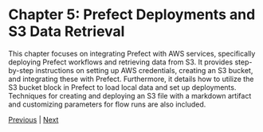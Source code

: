 # Chapter 5: Prefect Deployments and S3 Data Retrieval


This chapter focuses on integrating Prefect with AWS services, specifically deploying Prefect workflows and retrieving data from S3. It provides step-by-step instructions on setting up AWS credentials, creating an S3 bucket, and integrating these with Prefect. Furthermore, it details how to utilize the S3 bucket block in Prefect to load local data and set up deployments. Techniques for creating and deploying an S3 file with a markdown artifact and customizing parameters for flow runs are also included.


[Previous](deploy.md) | [Next](prefect_cloud.md)